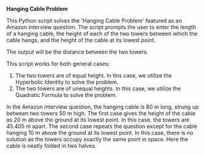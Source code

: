 **Hanging Cable Problem**

This Python script solves the 'Hanging Cable Problem' featured as an Amazon interview question. The script prompts the user to enter the length of a hanging cable, the height of each of the two towers between which the cable hangs, and the height of the cable at its lowest point.

The output will be the distance between the two towers.

This script works for both general cases: 
  1. The two towers are of equal height. In this case, we utilize the Hyperbolic Identity to solve the problem.
  2. The two towers are of unequal heights. In this case, we utilize the Quadratic Formula to solve the problem.

In the Amazon interview question, the hanging cable is 80 m long, strung up between two towers 50 m high. The first case gives the height of the cable as 20 m above the ground at its lowest point. In this case, the towers are 45.405 m apart. The second case repeats the question except for the cable hanging 10 m above the ground at its lowest point. In this case, there is no solution as the towers occupy exactly the same point in space. Here the cable is neatly folded in two halves. 
